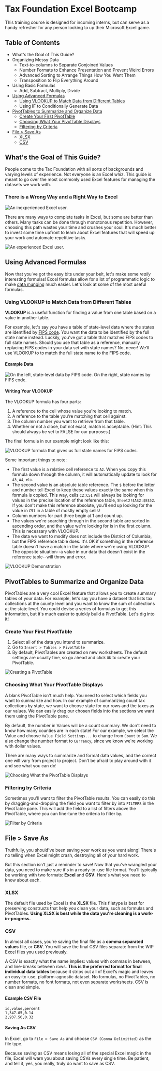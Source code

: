 # Tax Foundation Excel Bootcamp

This training course is designed for incoming interns, but can serve as a handy refresher for any person looking to up their Microsoft Excel game.

## Table of Contents

* What's the Goal of This Guide?
* Organizing Messy Data
  * Text-to-columns to Separate Conjoined Values
  * Number Formats to Enhance Presentation and Prevent Weird Errors
  * Advanced Sorting to Arrange Things How You Want Them
  * Transposition to Flip Everything Around
* Using Basic Formulas
  * Add, Subtract, Multiply, Divide
* [Using Advanced Formulas](#advanced-formulas)
  * [Using VLOOKUP to Match Data from Different Tables](#vlookup)
  * Using IF to Conditionally Generate Data
* [PivotTables to Summarize and Organize Data](#pivot-tables)
  * [Create Your First PivotTable](#first-pivot-table)
  * [Choosing What Your PivotTable Displays](#choose-pivot-values)
  * [Filtering by Criteria](#filter-pivot-table)
* [File > Save As](#file-save-as)
  * [XLSX](#xlsx)
  * [CSV](#csv)

## What's the Goal of This Guide?

People come to the Tax Foundation with all sorts of backgrounds and varying levels of experience. Not everyone is an Excel whiz. This guide is meant to go over the most commonly used Excel features for managing the datasets we work with.

### There is a Wrong Way and a Right Way to Excel

![An inexperienced Excel user.](/images/excel-wrong.gif)

There are many ways to complete tasks in Excel, but some are better than others. Many tasks can be done through monotonous repetition. However, choosing this path wastes your time and crushes your soul. It's much better to invest some time upfront to learn about Excel features that will speed up your work and automate repetitive tasks.

![An experienced Excel user.](/images/excel-right.gif)

## <a id="advanced-formulas"></a>Using Advanced Formulas

Now that you've got the easy bits under your belt, let's make some *really* interesting formulas! Excel formulas allow for a lot of programmatic logic to make [data munging](https://en.wikipedia.org/wiki/Data_wrangling) much easier. Let's look at some of the most useful formulas.

### <a id="vlookup"></a>Using VLOOKUP to Match Data from Different Tables

**VLOOKUP** is a useful function for finding a value from one table based on a value in another table.

For example, let's say you have a table of state-level data where the states are identified by [FIPS code](https://www.census.gov/geo/reference/ansi_statetables.html). You want the data to be identified by the full state name instead. Luckily, you've got a table that matches FIPS codes to full state names. Should you use that table as a reference, manually replacing FIPS codes in your data set with state names? No, never! We'll use VLOOKUP to to match the full state name to the FIPS code.

#### Example Data

![On the left, state-level data by FIPS code. On the right, state names by FIPS code.](/images/vlookup-data.png)

#### Writing Your VLOOKUP

The VLOOKUP formula has four parts:

1. A reference to the cell whose value you're looking to match.
2. A reference to the table you're matching that cell against.
3. The column number you want to retrieve from that table.
4. Whether or not a close, but not exact, match is acceptable. (Hint: This should always be set to FALSE for our purposes.)

The final formula in our example might look like this:

![VLOOKUP formula that gives us full state names for FIPS codes.](/images/vlookup-example.png)

Some important things to note:

* The first value is a relative cell reference to `A2`. When you copy this formula down through the column, it will automatically update to look for `A3`, `A4`, etc.
* The second value is an absolute table reference. The `$` before the letter and number tell Excel to keep these values exactly the same when this formula is copied. This way, cells `C2:C51` will always be looking for values in the precise location of the reference table, `Sheet2!$A$2:$B$52`. If you don't make this reference absolute, you'll end up looking for the value in `C51` in a table of mostly empty cells!
* Column numbers for part three begin at 1 and count up.
* The values we're searching through in the second table are sorted in ascending order, and the value we're looking for is in the first column. This is necessary with VLOOKUP.
* The data we want to modify does not include the District of Columbia, but the FIPS reference table does. It's OK if something in the reference table doesn't have a match in the table where we're using VLOOKUP. The opposite situation--a value in our data that doesn't exist in the reference table--will throw and error.

![VLOOKUP Demonstration](/images/vlookup-demo.gif)

## <a id="pivot-tables"></a>PivotTables to Summarize and Organize Data

PivotTables are a very cool Excel feature that allows you to create summary tables of your data. For example, let's say you have a dataset that lists tax collections at the county level and you want to know the sum of collections at the state level. You could devise a series of formulas to get this information, but it's much easier to quickly build a PivotTable. Let's dig into it!

### <a id="first-pivot-table"></a>Create Your First PivotTable

1. Select all of the data you intend to summarize.
2. Go to `Insert > Tables > PivotTable`
3. By default, PivotTables are created on new worksheets. The default settings are usually fine, so go ahead and click `OK` to create your PivotTable.

![Creating a PivotTable](/images/create-pivot-table.gif)

### <a id="choose-pivot-values"></a>Choosing What Your PivotTable Displays

A blank PivotTable isn't much help. You need to select which fields you want to summarize and how. In our example of summarizing count tax collections by state, we want to choose state for our rows and the taxes as our values. We can easily drag our chosen fields into the sections we want them using the PivotTable pane.

By default, the number in Values will be a count summary. We don't need to know how many counties are in each state! For our example, we select the Value and choose `Value Field Settings...` to change from `Count` to `Sum`. We also change the number format to `Currency`, since we know we're working with dollar values.

There are many ways to summarize and format data values, and the correct one will vary from project to project. Don't be afraid to play around with it and see what you can do!

![Choosing What the PivotTable Displays](/images/choose-pivot-values.gif)

### <a id="filter-pivot-table"></a>Filtering by Criteria

Sometimes you'll want to filter the PivotTable results. You can easily do this by dragging-and-dropping the field you want to filter by into `FILTERS` in the PivotTable pane. This will add the field to a list of filters above the PivotTable, where you can fine-tune the criteria to filter by.

![Filter by Criteria](/images/filter-pivot-table.gif)

## <a id="file-save-as"></a>File > Save As

Truthfully, you should've been saving your work as you went along! There's no telling when Excel might crash, destroying all of your hard work.

But this section isn't just a reminder to save! Now that you've wrangled your data, you need to make sure it's in a ready-to-use file format. You'll typically be working with two formats: **Excel** and **CSV**. Here's what you need to know about each.

### <a id="xlsx"></a>XLSX

The default file used by Excel is the **XLSX** file. This filetype is best for preserving constructs that help you clean your data, such as formulas and PivotTables. **Using XLSX is best while the data you're cleaning is a work-in-progress.**

### <a id="csv"></a>CSV

In almost all cases, you're saving the final file as a **comma separated values** file, or **CSV**. You will save the final CSV files separate from the WIP Excel files you used previously.

A CSV is exactly what the name implies: values with commas in between, and line-breaks between rows. **This is the preferred format for final individual data tables** because it strips out all of Excel's magic and leaves an easy-to-use, platform-agnostic dataset. No formulas, no PivotTables, no number formats, no font formats, not even separate worksheets. CSV is clean and simple.

#### Example CSV File

```
id,value,percent
1,347.05,0.14
2,937.56,0.32
```

#### Saving As CSV

In Excel, go to `File > Save As` and choose `CSV (Comma Delimitted)` as the file type.

Because saving as CSV means losing all of the special Excel magic in the file, Excel will warn you about saving CSVs every single time. Be patient, and tell it, yes, you really, truly do want to save as CSV.
